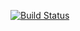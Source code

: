 [![Build Status](https://travis-ci.com/Srivasthava12/node-temp.svg?branch=master)](https://travis-ci.com/Srivasthava12/node-temp)